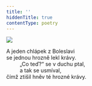 ```yaml
---
title: ''
hiddenTitle: true
contentType: poetry
---
```


<section>

![](../Images/062.jpg)

A jeden chlápek z Boleslavi  
se jednou hrozně lekl krávy.  
         „Co teď?“ se v duchu ptal,  
         a tak se usmíval,  
čímž ztišil hněv té hrozné krávy.

</section>
